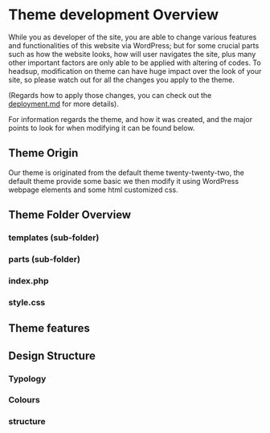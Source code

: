 # Theme development Overview
While you as developer of the site, you are able to change various features and functionalities of this website via WordPress;
but for some crucial parts such as how the website looks, how will user navigates the site,
plus many other important factors are only able to be applied with altering of codes.
To headsup, modification on theme can have huge impact over the look of your site,
so please watch out for all the changes you apply to the theme.

(Regards how to apply those changes, you can check out the [deployment.md](/deployment.md) for more details).

For information regards the theme, and how it was created, and the major points to look for when modifying it can be found below.

## Theme Origin
Our theme is originated from the default theme twenty-twenty-two, the default theme provide some basic
we then modify it using WordPress webpage elements and some html customized css.

## Theme Folder Overview

### templates (sub-folder)

### parts (sub-folder)

### index.php

### style.css

## Theme features

## Design Structure

### Typology 

### Colours

### structure
